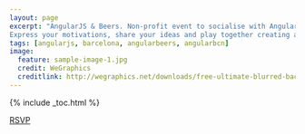 ```yaml
---
layout: page
excerpt: "AngularJS & Beers. Non-profit event to socialise with AngularJS people
Express your motivations, share your ideas and play together creating awesome things in team"
tags: [angularjs, barcelona, angularbeers, angularbcn]
image:
  feature: sample-image-1.jpg
  credit: WeGraphics
  creditlink: http://wegraphics.net/downloads/free-ultimate-blurred-background-pack/
---
```


{% include _toc.html %}

<a href="http://www.meetup.com/AngularJS-Beers/events/221908399/" data-event="221908399" class="mu-rsvp-btn">RSVP</a>
